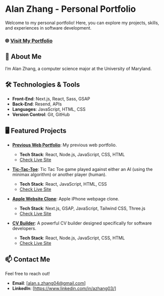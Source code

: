 # Alan Zhang - Personal Portfolio

Welcome to my personal portfolio! Here, you can explore my projects, skills, and experiences in software development.

### 🌐 [Visit My Portfolio](https://azhang03.vercel.app/)

## 🚀 About Me
I’m Alan Zhang, a computer science major at the University of Maryland.

## 🛠️ Technologies & Tools
- **Front-End**: Next.js, React, Sass, GSAP
- **Back-End**: Resend, APIs
- **Languages**: JavaScript, HTML, CSS
- **Version Control**: Git, GitHub

## 🖥️ Featured Projects

- **[Previous Web Portfolio](#)**: My previous web portfolio.
  - **Tech Stack**: React, Node.js, JavaScript, CSS, HTML
  - [Check Live Site](https://alanzhang.onrender.com/)

- **[Tic-Tac-Toe](#)**: Tic Tac Toe game played against either an AI (using the minimax algorithm) or another player (human).
  - **Tech Stack**: React, JavaScript, HTML, CSS
  - [Check Live Site](https://alantictactoe.onrender.com/)

- **[Apple Website Clone](#)**: Apple iPhone webpage clone.
  - **Tech Stack**: Next.js, GSAP, JavaScript, Tailwind CSS, Three.js
  - [Check Live Site](https://azhang03.vercel.app/_next/image?url=%2F_next%2Fstatic%2Fmedia%2FAppleClone.04aa1cef.png&w=3840&q=75)

- **[CV Builder](#)**: A powerful CV builder designed specifically for software developers.
  - **Tech Stack**: React, Node.js, JavaScript, CSS, HTML
  - [Check Live Site](#)


## 📫 Contact Me
Feel free to reach out!

- **Email**: [alan.s.zhang04@gmail.com]
- **LinkedIn**: [https://www.linkedin.com/in/azhang03/]
